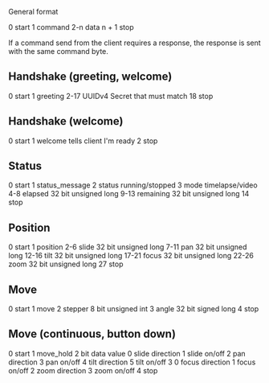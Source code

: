 General format

0		start
1		command
2-n 	data
n + 1	stop

If a command send from the client requires a response, the response is
sent with the same command byte.



Handshake (greeting, welcome)
-----------------------------------------------------------
0		  start
1		  greeting
2-17	UUIDv4					Secret that must match
18		stop


Handshake (welcome)
-----------------------------------------------------------
0		start
1		welcome					  tells client I'm ready
2		stop


Status
-----------------------------------------------------------
0		  start
1		  status_message
2		  status 					running/stopped
3		  mode 					  timelapse/video
4-8		elapsed					32 bit unsigned long
9-13	remaining				32 bit unsigned long
14		stop


Position
-----------------------------------------------------------
0		  start
1		  position
2-6		slide					32 bit unsigned long
7-11	pan						32 bit unsigned long
12-16	tilt 					32 bit unsigned long
17-21	focus 				32 bit unsigned long
22-26	zoom					32 bit unsigned long
27		stop


Move
-----------------------------------------------------------
0   start
1   move
2   stepper         8 bit unsigned int
3   angle           32 bit signed long
4   stop


Move (continuous, button down)
-----------------------------------------------------------
0   start
1   move_hold
2   bit   data value
    0     slide direction
    1     slide on/off
    2     pan direction
    3     pan on/off
    4     tilt direction
    5     tilt on/off
3   0     focus direction
    1     focus on/off
    2     zoom direction
    3     zoom on/off
4    stop
